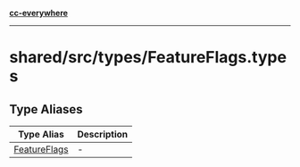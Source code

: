 [**cc-everywhere**](../../../../index.md)

***

# shared/src/types/FeatureFlags.types

## Type Aliases

| Type Alias | Description |
| ------ | ------ |
| [FeatureFlags](../feature-flags-types/type-aliases/feature-flags.md) | - |
